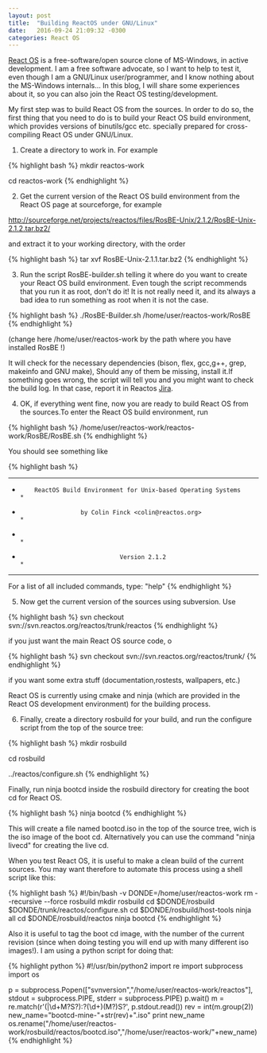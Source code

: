 ```yaml
---
layout: post
title:  "Building ReactOS under GNU/Linux"
date:   2016-09-24 21:09:32 -0300
categories: React OS
---
```


[React OS](http://www.reactos.org/) is a free-software/open source clone of MS-Windows, in active development. I am a free software advocate, so I want to help to test it, even though I am a GNU/Linux user/programmer, and I know nothing about the MS-Windows internals... In this blog, I will share some experiences about it, so you can also join the React OS testing/development.

My first step was to build React OS from the sources. In order to do so, the first thing that you need to do is to build your React OS build environment, which provides versions of binutils/gcc etc. specially prepared for cross-compiling React OS under GNU/Linux.


1) Create a directory to work in. For example

{% highlight bash %}
mkdir reactos-work

cd reactos-work
{% endhighlight %}

2) Get the current version of the React OS build environment from the React OS page at sourceforge, for example

<http://sourceforge.net/projects/reactos/files/RosBE-Unix/2.1.2/RosBE-Unix-2.1.2.tar.bz2/>

and extract it to your working directory, with the order

{% highlight bash %}
tar xvf RosBE-Unix-2.1.1.tar.bz2
{% endhighlight %}

3) Run the script RosBE-builder.sh telling it where do you want to create your React OS build environment.  Even tough the script recommends that you run it as root, don't do it! It is not really need it, and its always a bad idea to run something as root when it is not the case.

{% highlight bash %}
./RosBE-Builder.sh /home/user/reactos-work/RosBE
{% endhighlight %}

(change here /home/user/reactos-work by the path where you have installed
RosBE !)

It will check for the necessary dependencies (bison, flex, gcc,g++, grep, makeinfo and GNU make), 
Should any of them be missing, install it.If something goes wrong, the script will tell you and you might want to check the 
build log. In that case, report it in Reactos
[Jira](http://jira.reactos.org/).


4) OK, if everything went fine, now you are ready to build React OS from the sources.To enter the React OS build environment, run

{% highlight bash %}
/home/user/reactos-work/reactos-work/RosBE/RosBE.sh
{% endhighlight %}

You should see something like

{% highlight bash %}
*******************************************************************************

*         ReactOS Build Environment for Unix-based Operating Systems          *

*                      by Colin Finck <colin@reactos.org>                     *

*                                                                             *

*                                 Version 2.1.2                               *

*******************************************************************************


For a list of all included commands, type: "help"
{% endhighlight %}


5) Now get the current version of the sources using subversion. Use 

{% highlight bash %}
svn checkout svn://svn.reactos.org/reactos/trunk/reactos
{% endhighlight %}

if you just want the main React OS source code, o 

{% highlight bash %}
svn checkout svn://svn.reactos.org/reactos/trunk/
{% endhighlight %}

if you want some extra stuff (documentation,rostests, wallpapers, etc.)

React OS is currently using cmake and ninja (which are provided in the React OS development environment) for the building process. 

6) Finally, create a directory rosbuild for your build, and run the configure 
script from the top of the source tree:

{% highlight bash %}
mkdir rosbuild

cd rosbuild

../reactos/configure.sh
{% endhighlight %}

Finally, run ninja bootcd inside the rosbuild directory for creating the boot cd for React OS.

{% highlight bash %}
ninja bootcd
{% endhighlight %}

This will create a file named bootcd.iso in the top of the source tree, wich is the iso image of the boot cd. Alternatively you can use the command "ninja livecd" for creating the live cd.



When you test React OS, it is useful to make a clean build of the current sources. You may want therefore to automate this process using a shell script like this:

{% highlight bash %}
#!/bin/bash -v
DONDE=/home/user/reactos-work
rm --recursive --force rosbuild
mkdir rosbuild
cd $DONDE/rosbuild
$DONDE/trunk/reactos/configure.sh
cd $DONDE/rosbuild/host-tools
ninja all
cd $DONDE/rosbuild/reactos
ninja bootcd
{% endhighlight %}

Also it is useful to tag the boot cd image, with the number of the current revision (since when doing testing you will end up with many different iso images!). I am using a python script for doing that:

{% highlight python %}
#!/usr/bin/python2
import re
import subprocess
import os

p = subprocess.Popen(["svnversion","/home/user/reactos-work/reactos"], stdout = subprocess.PIPE, stderr = subprocess.PIPE)
p.wait()
m = re.match(r'(|\d+M?S?):?(\d+)(M?)S?', p.stdout.read())
rev = int(m.group(2))
new_name="bootcd-mine-"+str(rev)+".iso"
print new_name
os.rename("/home/user/reactos-work/rosbuild/reactos/bootcd.iso","/home/user/reactos-work/"+new_name)       
{% endhighlight %}






